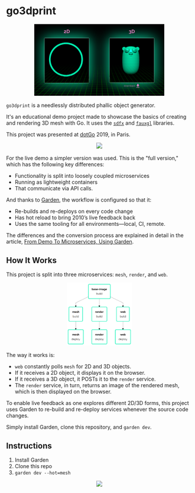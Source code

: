 # go3dprint

<p align="center">
  <img src="img/frontend.png" width="70%">
</p>

`go3dprint` is a needlessly distributed phallic object generator.

It's an educational demo project made to showcase the basics of creating and rendering 3D mesh with Go. It uses the [`sdfx`](https://github.com/deadsy/sdfx) and [`fauxgl`](https://github.com/fogleman/fauxgl) libraries.

This project was presented at [dotGo](https://www.dotgo.eu/) 2019, in Paris.

<p align="center">
  <a href="https://www.youtube.com/watch?v=ZACOc-NwV0c" target="_new"><img src="https://img.youtube.com/vi/ZACOc-NwV0c/0.jpg" width="40%"></a>
</p>

For the live demo a simpler version was used. This is the "full version," which has the following key differences:

- Functionality is split into loosely coupled microservices
- Running as lightweight containers
- That communicate via API calls.

And thanks to [Garden](https://garden.io/), the workflow is configured so that it:

- Re-builds and re-deploys on every code change
- Has hot reload to bring 2010’s live feedback back
- Uses the same tooling for all environments—local, CI, remote.

The differences and the conversion process are explained in detail in the article, [From Demo To Microservices, Using Garden]().

## How It Works

This project is split into three microservices: `mesh`, `render`, and `web`.

<p align="center">
  <img src="img/graph.png" width="35%">
</p>

The way it works is:

- `web` constantly polls `mesh` for 2D and 3D objects. 
- If it receives a 2D object, it displays it on the browser.
- If it receives a 3D object, it POSTs it to the `render` service.
- The `render` service, in turn, returns an image of the rendered mesh, which is then displayed on the browser.

To enable live feedback as one explores different 2D/3D forms, this project uses Garden to re-build and re-deploy services whenever the source code changes.

Simply install Garden, clone this repository, and `garden dev`.

## Instructions

1. Install Garden
2. Clone this repo
3. `garden dev --hot=mesh`

<p align="center">
  <img src="img/dashboard.gif">
</p>
